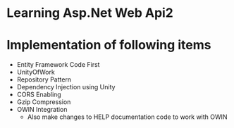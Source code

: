 # Learning Asp.Net Web Api2

# Implementation of following items

- Entity Framework Code First
- UnityOfWork
- Repository Pattern
- Dependency Injection using Unity
- CORS Enabling
- Gzip Compression
- OWIN Integration
	* Also make changes to HELP documentation code to work with OWIN